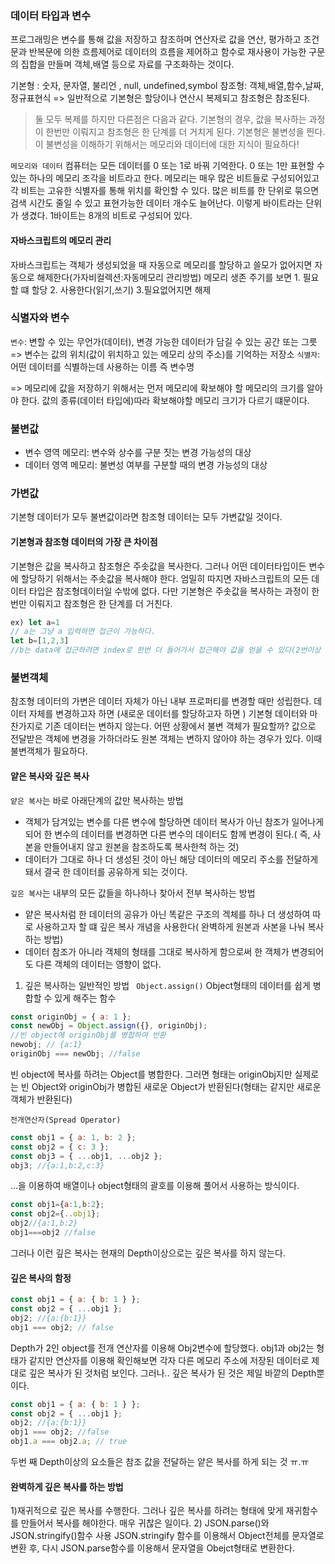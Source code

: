 ### 데이터 타입과 변수

프로그래밍은 변수를 통해 값을 저장하고 참조하며 연산자로 값을 연산, 평가하고
조건문과 반복문에 의한 흐름제어로 데이터의 흐름을 제어하고 함수로 재사용이
가능한 구문의 집합을 만들며 객체,배열 등으로 자료를 구조화하는 것이다.

기본형 : 숫자, 문자열, 불리언 , null, undefined,symbol
참조형: 객체,배열,함수,날짜,정규표현식
=> 일반적으로 기본형은 할당이나 연산시 복제되고 참조형은 참조된다.

> 둘 모두 복제를 하지만 다른점은 다음과 같다. 기본형의 경우, 값을 복사하는 과정이 한번만 이뤄지고 참조형은 한 단계를 더 거치게 된다. 기본형은 불변성을 띈다. 이 불변성을 이해하기 위해서는 메모리와 데이터에 대한 지식이 필요하다!

`메모리와 데이터`
컴퓨터는 모든 데이터를 0 또는 1로 바꿔 기억한다. 0 또는 1만 표현할 수 있는 하나의 메모리 조각을 비트라고 한다.
메모리는 매우 많은 비트들로 구성되어있고 각 비트는 고유한 식별자를 통해 위치를 확인할 수 있다.
많은 비트를 한 단위로 묶으면 검색 시간도 줄일 수 있고 표현가능한 데이터 개수도 늘어난다. 이렇게 바이트라는 단위가 생겼다. 1바이트는 8개의 비트로 구성되어 있다.

#### 자바스크립트의 메모리 관리

자바스크립트는 객체가 생성되었을 때 자동으로 메모리를 할당하고 쓸모가 없어지면 자동으로 해제한다(가자비컬렉션:자동메모리 관리방법)
메모리 생존 주기를 보면 1. 필요할 떄 할당 2. 사용한다(읽기,쓰기) 3.필요없어지면 해제

### 식별자와 변수

`변수`: 변할 수 있는 무언가(데이터), 변경 가능한 데이터가 담길 수 있는 공간 또는 그릇
=> 변수는 값의 위치(값이 위치하고 있는 메모리 상의 주소)를 기억하는 저장소
`식별자`:어떤 데이터를 식별하는데 사용하는 이름 즉 변수명

=> 메모리에 값을 저장하기 위해서는 먼저 메모리에 확보해야 할 메모리의 크기를 알아야 한다. 값의 종류(데이터 타입에)따라 확보해야할 메모리 크기가 다르기 떄문이다.

### 불변값

- 변수 영역 메모리: 변수와 상수를 구분 짓는 변경 가능성의 대상
- 데이터 영역 메모리: 불변성 여부를 구분할 때의 변경 가능성의 대상

### 가변값

기본형 데이터가 모두 불변값이라면 참조형 데이터는 모두 가변값일 것이다.

#### 기본형과 참조형 데이터의 가장 큰 차이점

기본형은 값을 복사하고 참조형은 주솟값을 복사한다. 그러나 어떤 데이터타입이든 변수에 할당하기 위해서는 주솟값을 복사해야 한다.
엄밀히 따지면 자바스크립트의 모든 데이터 타입은 참조형데이터일 수밖에 없다. 다만 기본형은 주솟값을 복사하는 과정이 한 번만 이뤄지고 참조형은 한 단계를 더 거친다.

```js
ex) let a=1
// a는 그냥 a 입력하면 접근이 가능하다.
let b=[1,2,3]
//b는 data에 접근하려면 index로 한번 더 들어가서 접근해야 값을 얻을 수 있다(2번이상 접근해야함)
```

### 불변객체

참조형 데이터의 가변은 데이터 자체가 아닌 내부 프로퍼티를 변경할 때만 성립한다. 데이터 자체를 변경하고자 하면 (새로운 데이터를 할당하고자 하면 ) 기본형 데이터와 마찬가지로 기존 데이터는 변하지 않는다.
어떤 상황에서 불변 객체가 필요할까? 값으로 전달받은 객체에 변경을 가하더라도 원본 객체는 변하지 않아야 하는 경우가 있다. 이때 불변객체가 필요하다.

#### 얕은 복사와 깊은 복사

`얕은 복사`는 바로 아래단계의 값만 복사하는 방법

- 객체가 담겨있는 변수를 다른 변수에 할당하면 데이터 복사가 아닌 참조가 일어나게 되어 한 변수의 데이터를 변경하면 다른 변수의 데이터도 함께 변경이 된다.( 즉, 사본을 만들어내지 않고 원본을 참조하도록 복사한척 하는 것)
- 데이터가 그대로 하나 더 생성된 것이 아닌 해당 데이터의 메모리 주소를 전달하게 돼서 결국 한 데이터를 공유하게 되는 것이다.

`깊은 복사`는 내부의 모든 값들을 하나하나 찾아서 전부 복사하는 방법

- 얕은 복사처럼 한 데이터의 공유가 아닌 똑같은 구조의 겍체를 하나 더 생성하여 따로 사용하고자 할 떄 깊은 복사 개념을 사용한다( 완벽하게 원본과 사본을 나눠 복사하는 방법)
- 데이터 참조가 아니라 객체의 형태를 그대로 복사하게 함으로써 한 객체가 변경되어도 다른 객체의 데이터는 영향이 없다.

1. 깊은 복사하는 일반적인 방법
   ` Object.assign()`
   Object형태의 데이터를 쉽게 병합할 수 있게 해주는 함수

```js
const originObj = { a: 1 };
const newObj = Object.assign({}, originObj);
//빈 object에 originObj를 병합하여 반환
newobj; // {a:1}
originObj === newObj; //false
```

빈 object에 복사를 하려는 Object를 병합한다. 그러면 형태는 originObj지만 실제로는 빈 Object와 originObj가 병합된 새로운 Object가 반환된다(형태는 같지만 새로운 객체가 반환된다)

`전개연산자(Spread Operator)`

```js
const obj1 = { a: 1, b: 2 };
const obj2 = { c: 3 };
const obj3 = { ...obj1, ...obj2 };
obj3; //{a:1,b:2,c:3}
```

...을 이용하여 배열이나 object형태의 괄호를 이용해 풀어서 사용하는 방식이다.

```js
const obj1={a:1,b:2};
const obj2={..obj1};
obj2//{a:1,b:2}
obj1===obj2 //false
```

그러나 이런 깊은 복사는 현재의 Depth이상으로는 깊은 복사를 하지 않는다.

#### 깊은 복사의 함정

```js
const obj1 = { a: { b: 1 } };
const obj2 = { ...obj1 };
obj2; //{a:{b:1}}
obj1 === obj2; // false
```

Depth가 2인 object를 전개 연산자를 이용해 Obj2변수에 할당했다. obj1과 obj2는 형태가 같지만
연산자를 이용해 확인해보면 각자 다른 메모리 주소에 저장된 데이터로 제대로 깊은 복사가 된 것처럼 보인다.
그러나.. 깊은 복사가 된 것은 제일 바깥의 Depth뿐이다.

```js
const obj1 = { a: { b: 1 } };
const obj2 = { ...obj1 };
obj2; //{a:{b:1}}
obj1 === obj2; //false
obj1.a === obj2.a; // true
```

두번 째 Depth이상의 요소들은 참조 값을 전달하는 얕은 복사를 하게 되는 것 ㅠ.ㅠ

#### 완벽하게 깊은 복사를 하는 방법

1)재귀적으로 깊은 복사를 수행한다.
그러나 깊은 복사를 하려는 형태에 맞게 재귀함수를 만들어서 복사를 해야한다. 매우 귀찮은 일이다. 2) JSON.parse()와 JSON.stringify()함수 사용
JSON.stringify 함수를 이용해서 Object전체를 문자열로 변환 후, 다시 JSON.parse함수를 이용해서 문자열을 Obejct형태로 변환한다.
